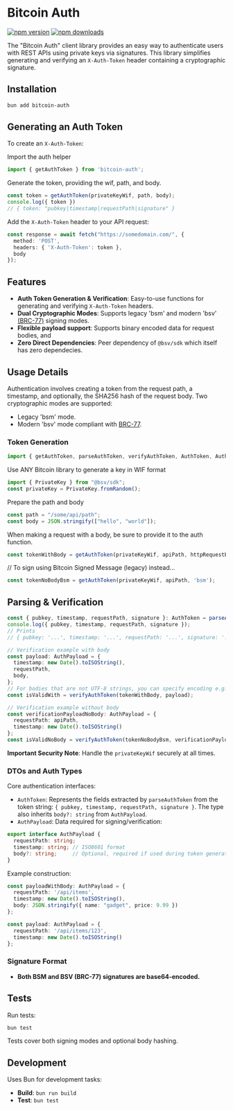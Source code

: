 # Bitcoin Auth

[![npm version](https://badge.fury.io/js/bitcoin-auth.svg)](https://badge.fury.io/js/bitcoin-auth)
[![npm downloads](https://img.shields.io/npm/dm/bitcoin-auth.svg)](https://www.npmjs.com/package/bitcoin-auth)

The "Bitcoin Auth" client library provides an easy way to authenticate users with REST APIs using private keys via signatures. This library simplifies generating and verifying an `X-Auth-Token` header containing a cryptographic signature.


## Installation

```bash
bun add bitcoin-auth
```

## Generating an Auth Token

To create an `X-Auth-Token`:

Import the auth helper
```typescript
import { getAuthToken } from 'bitcoin-auth';
```

Generate the token, providing the wif, path, and body.

```typescript
const token = getAuthToken(privateKeyWif, path, body);
console.log({ token })
// { token: "pubkey|timestamp|requestPath|signature" }
```

Add the `X-Auth-Token` header to your API request:

```typescript
const response = await fetch("https://somedomain.com/", {
  method: 'POST',
  headers: { 'X-Auth-Token': token },
  body
});
```

## Features

* **Auth Token Generation & Verification**: Easy-to-use functions for generating and verifying `X-Auth-Token` headers.
* **Dual Cryptographic Modes**: Supports legacy 'bsm' and modern 'bsv' [(BRC-77)](https://github.com/bitcoin-sv/BRCs/blob/master/peer-to-peer/0077.md) signing modes.
* **Flexible payload support**: Supports binary encoded data for request bodies, and 
* **Zero Direct Dependencies**: Peer dependency of `@bsv/sdk` which itself has zero dependecies.

## Usage Details

Authentication involves creating a token from the request path, a timestamp, and optionally, the SHA256 hash of the request body. Two cryptographic modes are supported:

* Legacy 'bsm' mode.
* Modern 'bsv' mode compliant with [BRC-77](https://github.com/bitcoin-sv/BRCs/blob/master/peer-to-peer/0077.md).

### Token Generation

```typescript
import { getAuthToken, parseAuthToken, verifyAuthToken, AuthToken, AuthPayload } from 'bitcoin-auth';
```

Use ANY Bitcoin library to generate a key in WIF format
```typescript
import { PrivateKey } from "@bsv/sdk";
const privateKey = PrivateKey.fromRandom();
```

Prepare the path and body
```typescript
const path = "/some/api/path";
const body = JSON.stringify(["hello", "world"]);
```

When making a request with a body, be sure to provide it to the auth function.
```typescript
const tokenWithBody = getAuthToken(privateKeyWif, apiPath, httpRequestBody);
```

// To sign using Bitcoin Signed Message (legacy) instead...
```typescript
const tokenNoBodyBsm = getAuthToken(privateKeyWif, apiPath, 'bsm');
```

## Parsing & Verification

```typescript
const { pubkey, timestamp, requestPath, signature }: AuthToken = parseAuthToken(tokenWithBody);
console.log({ pubkey, timestamp, requestPath, signature });
// Prints
// { pubkey: '...', timestamp: '...', requestPath: '...', signature: '...' }
```

```typescript
// Verification example with body
const payload: AuthPayload = {
  timestamp: new Date().toISOString(),
  requestPath,
  body,
};
// For bodies that are not UTF-8 strings, you can specify encoding e.g. 'hex' or 'base64' as the last argument to verifyAuthToken.
const isValidWith = verifyAuthToken(tokenWithBody, payload);

// Verification example without body
const verificationPayloadNoBody: AuthPayload = {
  requestPath: apiPath,
  timestamp: new Date().toISOString()
};
const isValidNoBody = verifyAuthToken(tokenNoBodyBsm, verificationPayloadNoBody, 5, 'bsm');
```

**Important Security Note**: Handle the `privateKeyWif` securely at all times.

### DTOs and Auth Types

Core authentication interfaces:

* `AuthToken`: Represents the fields extracted by `parseAuthToken` from the token string: `{ pubkey, timestamp, requestPath, signature }`. The type also inherits `body?: string` from `AuthPayload`.
* `AuthPayload`: Data required for signing/verification:

```typescript
export interface AuthPayload {
  requestPath: string;
  timestamp: string; // ISO8601 format
  body?: string;     // Optional, required if used during token generation
}
```

Example construction:

```typescript
const payloadWithBody: AuthPayload = {
  requestPath: '/api/items',
  timestamp: new Date().toISOString(),
  body: JSON.stringify({ name: "gadget", price: 9.99 })
};

const payload: AuthPayload = {
  requestPath: '/api/items/123',
  timestamp: new Date().toISOString()
};
```

### Signature Format

* **Both BSM and BSV (BRC-77) signatures are base64-encoded.**

## Tests

Run tests:

```bash
bun test
```

Tests cover both signing modes and optional body hashing.

## Development

Uses Bun for development tasks:

* **Build**: `bun run build`
* **Test**: `bun test`

